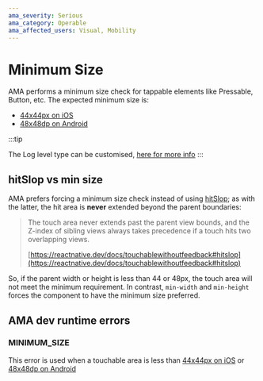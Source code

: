 ```yaml
---
ama_severity: Serious
ama_category: Operable
ama_affected_users: Visual, Mobility
---
```


# Minimum Size

AMA performs a minimum size check for tappable elements like Pressable, Button, etc. The expected minimum size is:

- [44x44px on iOS](https://developer.apple.com/design/human-interface-guidelines/ios/visual-design/adaptivity-and-layout/)
- [48x48dp on Android](https://support.google.com/accessibility/android/answer/7101858?hl=en-GB)

:::tip

The Log level type can be customised, [here for more info](../introduction/config-file#customising-the-log-levels)
:::

## hitSlop vs min size

AMA prefers forcing a minimum size check instead of using [hitSlop](https://reactnative.dev/docs/pressable#hitslop); as with the latter, the hit area is **never** extended beyond the parent boundaries:

> The touch area never extends past the parent view bounds, and the Z-index of sibling views always takes precedence if a touch hits two overlapping views.
>
> [https://reactnative.dev/docs/touchablewithoutfeedback#hitslop](https://reactnative.dev/docs/touchablewithoutfeedback#hitslop)

So, if the parent width or height is less than 44 or 48px, the touch area will not meet the minimum requirement. In contrast, `min-width` and `min-height` forces the component to have the minimum size preferred.

## AMA dev runtime errors

### MINIMUM_SIZE <Must />

This error is used when a touchable area is less than [44x44px on iOS](https://developer.apple.com/design/human-interface-guidelines/ios/visual-design/adaptivity-and-layout/) or [48x48dp on Android](https://support.google.com/accessibility/android/answer/7101858?hl=en-GB)
